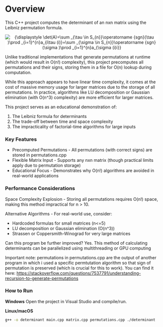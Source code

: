 # Overview
This C++ project computes the determinant of an nxn matrix using the Leibniz permutation formula.
<div style="text-align:center;">
    <img src="https://wikimedia.org/api/rest_v1/media/math/render/svg/3a17a5e0dbdba67fb0555848d7388c4621778c5b" style="background-color:white;" alt="{\displaystyle \det(A)=\sum _{\tau \in S_{n}}\operatorname {sgn}(\tau )\prod _{i=1}^{n}a_{i\tau (i)}=\sum _{\sigma \in S_{n}}\operatorname {sgn}(\sigma )\prod _{i=1}^{n}a_{\sigma (i)i}}">
</div>

 Unlike traditional implementations that generate permutations at runtime (which would result in O(n!) complexity), this project precomputes all permutations and their signs, storing them in a file for O(n) lookup during computation.

While this approach appears to have linear time complexity, it comes at the cost of massive memory usage for larger matrices due to the storage of all permutations. In practice, algorithms like LU decomposition or Gaussian elimination (with O(n^3) complexity) are more efficient for larger matrices.

This project serves as an educational demonstration of:

1) The Leibniz formula for determinants
2) The trade-off between time and space complexity
3) The impracticality of factorial-time algorithms for large inputs

### Key Features
- Precomputed Permutations - All permutations (with correct signs) are stored in permutations.cpp
- Flexible Matrix Input - Supports any nxn matrix (though practical limits apply due to permutation storage)
- Educational Focus - Demonstrates why O(n!) algorithms are avoided in real-world applications

### Performance Considerations
Space Complexity Explosion - Storing all permutations requires O(n!) space, making this method impractical for n > 10.

Alternative Algorithms - For real-world use, consider:

- Hardcoded formulas for small matrices (n<=5)
- LU decomposition or Gaussian elimination (O(n^3))
- Strassen or Coppersmith-Winograd for very large matrices

Can this program be further improved? Yes. This method of calculating determinants can be parallelized using multithreading or GPU computing

Important note: permutations in permutations.cpp are the output of another program in which i used a specific permtutation algorithm so that sign of permutation is preserved (which is crucial for this to work). You can find it here: https://stackoverflow.com/questions/7537791/understanding-recursion-to-generate-permutations 

### How to Run
**Windows**
Open the project in Visual Studio and compile/run.

**Linux/macOS**
```bash
g++ -o determinant main.cpp matrix.cpp permutations.cpp ./determinant
```